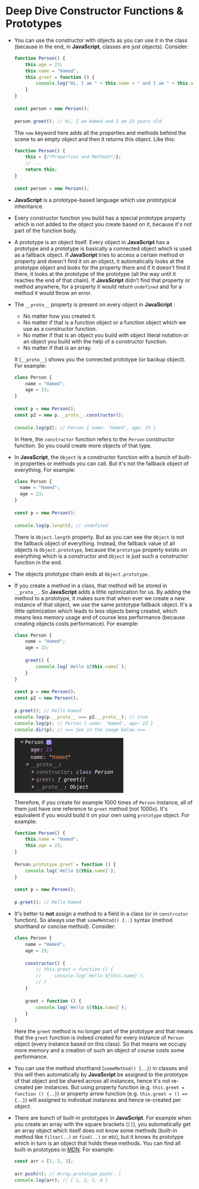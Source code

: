 # Deep Dive Constructor Functions & Prototypes

- You can use the constructor with objects as you can use it in the class (because in the end, in **JavaScript**, classes are just objects). Consider:

    ```js
    function Person() {
        this.age = 23;
        this.name = "Hamed";
        this.greet = function () {
            console.log("Hi, I am " + this.name + " and I am " + this.age + " years old.");
        }
    }

    const person = new Person();

    person.greet(); // Hi, I am Hamed and I am 23 years old.
    ```

    The `new` keyword here adds all the properties and methods behind the scene to an empty object and then it returns this object. Like this:

    ```js
    function Person() {
        this = {/*Properties and Methods*/};
        // ...
        return this;
    }

    const person = new Person();
    ```

- **JavaScript** is a prototype-based language which use prototypical inheritance.
- Every constructor function you build has a special prototype property which is not added to the object you create based on it, because it's not part of the function body.
- A prototype is an object itself. Every object in **JavaScript** has a prototype and a prototype is basically a connected object which is used as a fallback object. If **JavaScript** tries to access a certain method or property and doesn't find it on an object, it automatically looks at the prototype object and looks for the property there and if it doesn't find it there, it looks at the prototype of the prototype (all the way until it reaches the end of that chain). If **JavaScript** didn't find that property or method anywhere, for a property it would return `undefined` and for a method it would throw an error.
- The `__proto__` property is present on every object in **JavaScript** :
  - No matter how you created it.
  - No matter if that is a function object or a function object which we use as a constructor function.
  - No matter if that is an object you build with object literal notation or an object you build with the help of a constructor function.
  - No matter if that is an array.
  
  It (`__proto__`) shows you the connected prototype (or backup object). For example:

  ```js
  class Person {
      name = "Hamed";
      age = 23;
  }

  const p = new Person();
  const p2 = new p.__proto__.constructor();

  console.log(p2); // Person { name: 'Hamed', age: 23 }
  ```

  In Here, the `constructor` function refers to the `Person` constructor function. So you could create more objects of that type.
- In **JavaScript**, the `Object` is a constructor function with a bunch of built-in properties or methods you can call. But it's not the fallback object of everything. For example:

    ```js
  class Person {
      name = "Hamed";
      age = 23;
  }

  const p = new Person();

  console.log(p.length); // undefined
    ```

    There is `Object.length` property. But as you can see the `Object` is not the fallback object of everything. Instead, the fallback value of all objects is `Object.prototype`, because the `prototype` property exists on everything which is a constructor and `Object` is just such a constructor function in the end.
- The objects prototype chain ends at `Object.prototype`.
- If you create a method in a class, that method will be stored in `__proto__`. So **JavaScript** adds a little optimization for us. By adding the method to a prototype, it makes sure that when ever we create a new instance of that object, we use the same prototype fallback object. It's a little optimization which leads to less objects being created, which means less memory usage and of course less performance (because creating objects costs performance). For example:

    ```js
    class Person {
        name = "Hamed";
        age = 23;

        greet() {
            console.log(`Hello ${this.name}`);
        }
    }

    const p = new Person();
    const p2 = new Person();

    p.greet(); // Hello Hamed
    console.log(p.__proto__ === p2.__proto__); // true
    console.log(p); // Person { name: 'Hamed', age: 23 }
    console.dir(p); // === See in the image below ===
    ```

    ![console.dir(p)](Assets/5.png)

    Therefore, if you create for example 1000 times of `Person` instance, all of them just have one reference to `greet` method (not 1000x). It's equivalent if you would build it on your own using `prototype` object. For example:

    ```js
    function Person() {
        this.name = "Hamed";
        this.age = 23;
    }

    Person.prototype.greet = function () {
        console.log(`Hello ${this.name}`);
    }

    const p = new Person();

    p.greet(); // Hello Hamed
    ```

- It's better to **not** assign a method to a field in a class (or in `constrcutor` function). So always use that `someMehtod() {..}` syntax (method shorthand or concise method). Consider:

    ```js
    class Person {
        name = "Hamed";
        age = 23;

        constructor() {
            // this.greet = function () {
            //     console.log(`Hello ${this.name}`);
            // }
        }

        greet = function () {
            console.log(`Hello ${this.name}`);
        }
    }
    ```

    Here the `greet` method is no longer part of the prototype and that means that the `greet` function is indeed created for every instance of `Person` object (every instance based on this class). So that means we occupy more memory and a creation of such an object of course costs some performance.
- You can use the method shorthand (`someMethod() {..}`) in classes and this will then automatically by **JavaScript** be assigned to the prototype of that object and be shared across all instances, hence it's not re-created per instances. But using property function (e.g. `this.greet = function () {..}`) or property arrow function (e.g. `this.greet = () => {..}`) will assigned to individual instances and hence re-created per object.
- There are bunch of built-in prototypes in **JavaScript**. For example when you create an array with the square brackets (`[]`), you automatically get an array object which itself does not know some methods (built-in method like `filter(..)` or `find(..)` or etc), but it knows its prototype which in turn is an object that holds these methods. You can find all built-in prototypes in [MDN](https://developer.mozilla.org/en-US/docs/Web/JavaScript/Reference/Global_Objects/Array). For example:

    ```js
    const arr = [1, 2, 3];

    arr.push(4); // Array.prototype.push(..)
    console.log(arr); // [ 1, 2, 3, 4 ]
    ```
